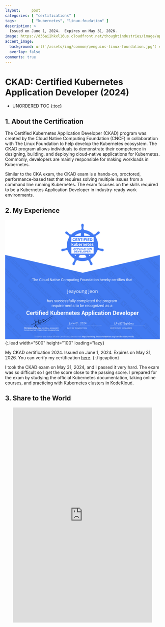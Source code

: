 ```yaml
---
layout:     post
categories: [ "certifications" ]
tags:       [ "kubernetes", "linux-foudation" ]
description: >
  Issued on June 1, 2024.  Expires on May 31, 2026.
image: https://d36ai2hkxl16us.cloudfront.net/thoughtindustries/image/upload/a_exif,c_fill,w_800,h_433/v1/course-uploads/e0df7fbf-a057-42af-8a1f-590912be5460/qx3uxl73idxz-CKADcard.png # /assets/img/blog/jj-ying.jpg
accent_image: 
  background: url('/assets/img/common/penguins-linux-foundation.jpg') center/cover
  overlay: false
comments: true
---
```


# CKAD: Certified Kubernetes Application Developer (2024)

* UNORDERED TOC
{:toc}

## 1. About the Certification

The Certified Kubernetes Application Developer (CKAD) program was created by the Cloud Native Computing Foundation (CNCF) in collaboration with The Linux Foundation to help develop the Kubernetes ecosystem. The CKAD program allows individuals to demonstrate their competence in designing, building, and deploying cloud-native applications for Kubernetes. Commonly, developers are mainly responsible for making workloads in Kubernetes.

Similar to the CKA exam, the CKAD exam is a hands-on, proctored, performance-based test that requires solving multiple issues from a command line running Kubernetes. The exam focuses on the skills required to be a Kubernetes Application Developer in industry-ready work environments.


## 2. My Experience

![CKAD Certification](/assets/img/certtifications/87b974ec-14cc-4f82-b252-c71deef28ee8.svg){:.lead width="500" height="100" loading="lazy}

My CKAD certification 2024. Issued on June 1, 2024. Expires on May 31, 2026. You can verify my certification [here](https://www.credly.com/badges/9e072a3a-57d0-403e-8bef-5831d618675c).
{:.figcaption}

I took the CKAD exam on May 31, 2024, and I passed it very hard. The exam was so difficult so I get the score close to the passing score. I prepared for the exam by studying the official Kubernetes documentation, taking online courses, and practicing with Kubernetes clusters in KodeKloud.

## 3. Share to the World

<p align="center">
  <iframe src="https://www.linkedin.com/embed/feed/update/urn:li:share:7202975037543317506" height="700px" width="90%" frameborder="0" allowfullscreen="" title="Again, I'm thrilled to share that I've successfully completed the Certified Kubernetes Application Developer (CKAD) program from The Linux Foundation"></iframe>
</p>
